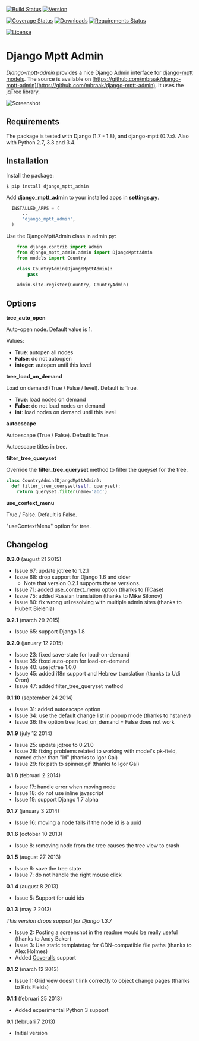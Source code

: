 [![Build Status](https://travis-ci.org/mbraak/django-mptt-admin.svg?branch=master)](https://travis-ci.org/mbraak/django-mptt-admin) [![Version](https://badge.fury.io/py/django-mptt-admin.svg)](https://pypi.python.org/pypi/django-mptt-admin/)

[![Coverage Status](https://coveralls.io/repos/mbraak/django-mptt-admin/badge.svg?branch=master&service=github)](https://coveralls.io/github/mbraak/django-mptt-admin?branch=master) [![Downloads](https://img.shields.io/pypi/dm/django-mptt-admin.svg)](https://pypi.python.org/pypi/django-mptt-admin/) [![Requirements Status](https://requires.io/github/mbraak/django-mptt-admin/requirements.svg?branch=master)](https://requires.io/github/mbraak/django-mptt-admin/requirements/?branch=master)

[![License](https://img.shields.io/pypi/l/django-mptt-admin.svg)](https://pypi.python.org/pypi/django-mptt-admin/)

Django Mptt Admin
=================

*Django-mptt-admin* provides a nice Django Admin interface for [django-mptt models](http://django-mptt.github.io/django-mptt/). The source is available on [https://github.com/mbraak/django-mptt-admin](https://github.com/mbraak/django-mptt-admin). It uses the [jqTree](http://mbraak.github.io/jqTree/) library.

![Screenshot](https://raw.github.com/mbraak/django-mptt-admin/master/screenshot.png)

Requirements
------------

The package is tested with Django (1.7 - 1.8), and django-mptt (0.7.x). Also with Python 2.7, 3.3 and 3.4.

Installation
------------

Install the package:

```
$ pip install django_mptt_admin
```

Add **django_mptt_admin** to your installed apps in **settings.py**.

```python
  INSTALLED_APPS = (
      ..
      'django_mptt_admin',
  )
```

Use the DjangoMpttAdmin class in admin.py:

```python
    from django.contrib import admin
    from django_mptt_admin.admin import DjangoMpttAdmin
    from models import Country

    class CountryAdmin(DjangoMpttAdmin):
        pass

    admin.site.register(Country, CountryAdmin)
```

Options
-------

**tree_auto_open**

Auto-open node. Default value is 1.

Values:
* **True**: autopen all nodes
* **False**: do not autoopen
* **integer**: autopen until this level

**tree_load_on_demand**

Load on demand (True / False / level). Default is True.

* **True**: load nodes on demand
* **False**: do not load nodes on demand
* **int**: load nodes on demand until this level

**autoescape**

Autoescape (True / False). Default is True.

Autoescape titles in tree.

**filter_tree_queryset**

Override the **filter_tree_queryset** method to filter the queyset for the tree.

```python
class CountryAdmin(DjangoMpttAdmin):
  def filter_tree_queryset(self, queryset):
    return queryset.filter(name='abc')
```

**use_context_menu**

True / False. Default is False.

"useContextMenu" option for tree.


Changelog
---------

**0.3.0** (august 21 2015)

* Issue 67: update jqtree to 1.2.1
* Issue 68: drop support for Django 1.6 and older
    * Note that version 0.2.1 supports these versions.
* Issue 71: added use_context_menu option (thanks to ITCase)
* Issue 75: added Russian translation (thanks to Mike Silonov)
* Issue 80: fix wrong url resolving with multiple admin sites (thanks to Hubert Bielenia)

**0.2.1** (march 29 2015)

* Issue 65: support Django 1.8

**0.2.0** (january 12 2015)

* Issue 23: fixed save-state for load-on-demand
* Issue 35: fixed auto-open for load-on-demand
* Issue 40: use jqtree 1.0.0
* Issue 45: added i18n support and Hebrew translation (thanks to Udi Oron)
* Issue 47: added filter_tree_queryset method

**0.1.10** (september 24 2014)

* Issue 31: added autoescape option
* Issue 34: use the default change list in popup mode (thanks to hstanev)
* Issue 36: the option tree_load_on_demand = False does not work

**0.1.9** (july 12 2014)

* Issue 25: update jqtree to 0.21.0
* Issue 28: fixing problems related to working with model's pk-field, named other than "id" (thanks to Igor Gai)
* Issue 29: fix path to spinner.gif (thanks to Igor Gai)

**0.1.8** (februari 2 2014)

* Issue 17: handle error when moving node
* Issue 18: do not use inline javascript
* Issue 19: support Django 1.7 alpha

**0.1.7** (january 3 2014)

* Issue 16: moving a node fails if the node id is a uuid

**0.1.6** (october 10 2013)

* Issue 8: removing node from the tree causes the tree view to crash

**0.1.5** (august 27 2013)

* Issue 6: save the tree state
* Issue 7: do not handle the right mouse click

**0.1.4** (august 8 2013)

* Issue 5: Support for uuid ids

**0.1.3** (may 2 2013)

*This version drops support for Django 1.3.7*

* Issue 2: Posting a screenshot in the readme would be really useful (thanks to Andy Baker)
* Issue 3: Use static templatetag for CDN-compatible file paths (thanks to Alex Holmes)
* Added [Coveralls](https://coveralls.io/r/mbraak/django-mptt-admin) support

**0.1.2** (march 12 2013)

* Issue 1: Grid view doesn't link correctly to object change pages (thanks to Kris Fields)

**0.1.1** (februari 25 2013)

* Added experimental Python 3 support

**0.1** (februari 7 2013)

* Initial version
